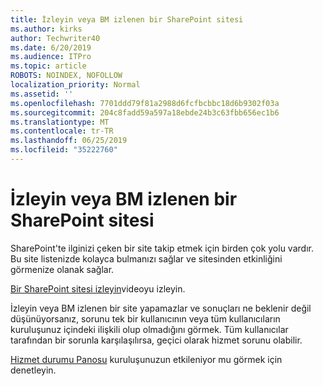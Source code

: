 ```yaml
---
title: İzleyin veya BM izlenen bir SharePoint sitesi
ms.author: kirks
author: Techwriter40
ms.date: 6/20/2019
ms.audience: ITPro
ms.topic: article
ROBOTS: NOINDEX, NOFOLLOW
localization_priority: Normal
ms.assetid: ''
ms.openlocfilehash: 7701ddd79f81a2988d6fcfbcbbc18d6b9302f03a
ms.sourcegitcommit: 204c8fadd59a597a18ebde24b3c63fbb656ec1b6
ms.translationtype: MT
ms.contentlocale: tr-TR
ms.lasthandoff: 06/25/2019
ms.locfileid: "35222760"
---
```

# <a name="follow-or-un-follow-a-sharepoint-site"></a>İzleyin veya BM izlenen bir SharePoint sitesi

SharePoint'te ilginizi çeken bir site takip etmek için birden çok yolu vardır. Bu site listenizde kolayca bulmanızı sağlar ve sitesinden etkinliğini görmenize olanak sağlar. 

[Bir SharePoint sitesi izleyin](https://support.office.com/en-us/article/Video-Follow-a-SharePoint-site-33DB6FA5-9528-45D7-BCC7-F9C1FAAACAE0)videoyu izleyin. 

İzleyin veya BM izlenen bir site yapamazlar ve sonuçları ne beklenir değil düşünüyorsanız, sorunu tek bir kullanıcının veya tüm kullanıcıların kuruluşunuz içindeki ilişkili olup olmadığını görmek. Tüm kullanıcılar tarafından bir sorunla karşılaşılırsa, geçici olarak hizmet sorunu olabilir. 

[Hizmet durumu Panosu](https://admin.microsoft.com/AdminPortal/Home#/servicehealth) kuruluşunuzun etkileniyor mu görmek için denetleyin.
